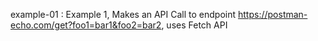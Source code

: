
example-01 : Example 1, Makes an API Call to endpoint https://postman-echo.com/get?foo1=bar1&foo2=bar2, uses Fetch API
